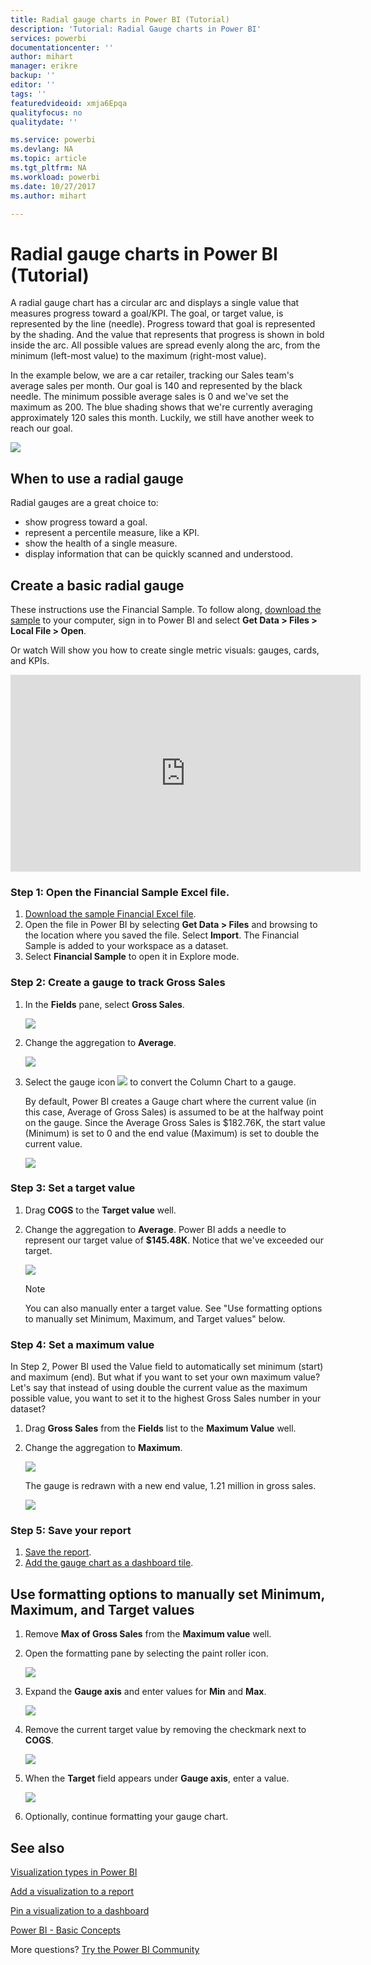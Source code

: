 ```yaml
---
title: Radial gauge charts in Power BI (Tutorial)
description: 'Tutorial: Radial Gauge charts in Power BI'
services: powerbi
documentationcenter: ''
author: mihart
manager: erikre
backup: ''
editor: ''
tags: ''
featuredvideoid: xmja6Epqa
qualityfocus: no
qualitydate: ''

ms.service: powerbi
ms.devlang: NA
ms.topic: article
ms.tgt_pltfrm: NA
ms.workload: powerbi
ms.date: 10/27/2017
ms.author: mihart

---
```

# Radial gauge charts in Power BI (Tutorial)
A radial gauge chart has a circular arc and displays a single value that measures progress toward a goal/KPI.  The goal, or target value, is represented by the line (needle). Progress toward that goal is represented by the shading.  And the value that represents that progress is shown in bold inside the arc. All possible values are spread evenly along the arc, from the minimum (left-most value) to the maximum (right-most value).

In the example below, we are a car retailer, tracking our Sales team's average sales per month. Our goal is 140 and represented by the black needle.  The minimum possible average sales is 0 and we've set the maximum as 200.  The blue shading shows that we're currently averaging approximately 120 sales this month. Luckily, we still have another week to reach our goal.

![](media/power-bi-visualization-radial-gauge-charts/gauge_m.png)

## When to use a radial gauge
Radial gauges are a great choice to:

* show progress toward a goal.
* represent a percentile measure, like a KPI.
* show the health of a single measure.
* display information that can be quickly scanned and understood.

## Create a basic radial gauge
These instructions use the Financial Sample. To follow along, [download the sample](http://go.microsoft.com/fwlink/?LinkID=521962) to your computer, sign in to Power BI and select **Get Data \> Files \>  Local File > Open**. 

Or watch Will show you how to create single metric visuals: gauges, cards, and KPIs.

<iframe width="560" height="315" src="https://www.youtube.com/embed/xmja6EpqaO0?list=PL1N57mwBHtN0JFoKSR0n-tBkUJHeMP2cP" frameborder="0" allowfullscreen></iframe>

### Step 1: Open the Financial Sample Excel file.
1. [Download the sample Financial Excel file](powerbi-sample-download-the-financial-sample-workbook.md).
2. Open the file in Power BI by selecting **Get Data \> Files** and browsing to the location where you saved the file. Select **Import**. The Financial Sample is added to your workspace as a dataset.
3. Select **Financial Sample** to open it in Explore mode.

### Step 2: Create a gauge to track Gross Sales
1. In the **Fields** pane, select **Gross Sales**.
   
   ![](media/power-bi-visualization-radial-gauge-charts/grosssalesvalue_new.png)
2. Change the aggregation to **Average**.
   
   ![](media/power-bi-visualization-radial-gauge-charts/changetoaverage_new.png)
3. Select the gauge icon ![](media/power-bi-visualization-radial-gauge-charts/gaugeicon_new.png) to convert the Column Chart to a gauge.
   
   By default, Power BI creates a Gauge chart where the current value (in this case, Average of Gross Sales) is assumed to be at the halfway point on the gauge. Since the Average Gross Sales is $182.76K, the start value (Minimum) is set to 0 and the end value (Maximum) is set to double the current value.
   
   ![](media/power-bi-visualization-radial-gauge-charts/gauge_no_target.png)

### Step 3: Set a target value
1. Drag **COGS** to the **Target value** well.
2. Change the aggregation to **Average**.
   Power BI adds a needle to represent our target value of **$145.48K**. Notice that we've exceeded our target.
   
   ![](media/power-bi-visualization-radial-gauge-charts/gaugeinprogress_new.png)
   
   > [!NOTE]
   > You can also manually enter a target value.  See "Use formatting options to manually set Minimum, Maximum, and Target values" below.
   > 
   > 

### Step 4: Set a maximum value
In Step 2, Power BI used the Value field to automatically set minimum (start) and maximum (end).  But what if you want to set your own maximum value?  Let's say that instead of using double the current value as the maximum possible value, you want to set it to the highest Gross Sales number in your dataset? 

1. Drag **Gross Sales** from the **Fields** list to the **Maximum Value** well.
2. Change the aggregation to **Maximum**.
   
   ![](media/power-bi-visualization-radial-gauge-charts/setmaximum_new.png)
   
   The gauge is redrawn with a new end value, 1.21 million in gross sales.
   
   ![](media/power-bi-visualization-radial-gauge-charts/power-bi-final-gauge.png)

### Step 5: Save your report
1. [Save the report](powerbi-service-save-a-report.md).
2. [Add the gauge chart as a dashboard tile](powerbi-service-dashboard-tiles.md). 

## Use formatting options to manually set Minimum, Maximum, and Target values
1. Remove **Max of Gross Sales** from the **Maximum value** well.
2. Open the formatting pane by selecting the paint roller icon.
   
   ![](media/power-bi-visualization-radial-gauge-charts/power-bi-roller.png)
3. Expand the **Gauge axis** and enter values for **Min** and **Max**.
   
    ![](media/power-bi-visualization-radial-gauge-charts/power-bi-gauge-axis.png)
4. Remove the current target value by removing the checkmark next to **COGS**.
   
    ![](media/power-bi-visualization-radial-gauge-charts/pbi_remove_target.png)
5. When the **Target** field appears under **Gauge axis**, enter a value.
   
    ![](media/power-bi-visualization-radial-gauge-charts/power-bi-gauge-target.png)
6. Optionally, continue formatting your gauge chart.

## See also
[Visualization types in Power BI](power-bi-visualization-types-for-reports-and-q-and-a.md)

[Add a visualization to a report](power-bi-report-add-visualizations-i.md)

[Pin a visualization to a dashboard](powerbi-service-pin-a-tile-to-a-dashboard-from-a-report.md)

[ Power BI - Basic Concepts](powerbi-service-basic-concepts.md)

More questions? [Try the Power BI Community](http://community.powerbi.com/)

